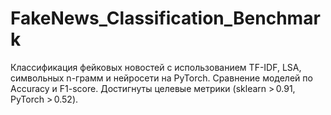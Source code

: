 # FakeNews_Classification_Benchmark
Классификация фейковых новостей с использованием TF-IDF, LSA, символьных n-грамм и нейросети на PyTorch. Сравнение моделей по Accuracy и F1-score. Достигнуты целевые метрики (sklearn > 0.91, PyTorch > 0.52).
